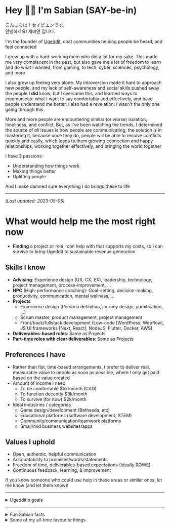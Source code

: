 # Hey 👋😀 I'm Sabian (SAY-be-in)
こんにちは！セイビエンです。  
안녕하세요! 세비앤 입니다.

I'm the founder of [Ugeddit](https://ugeddit.com/), chat communities helping people be heard, and feel connected
  
I grew up with a hard-working mom who did a lot for my sake. This made me very complacent in the past, but also gave me a lot of freedom to learn and do what I wanted, from gaming, to tech, cyber, sciences, psychology, and more

I also grew up feeling very alone. My introversion made it hard to approach new people, and my lack of self-awareness and social skills pushed away the people I **did** know, but I overcame this, and learned ways to communicate what I want to say comfortably and effectively, and have people understand me better. I also had a revelation: I wasn't the only one going through this

More and more people are encountering similar (or worse) isolation, loneliness, and conflict. But, as I've been watching the trends, I determined the source of *all* issues is how people are communicating; the solution is in mastering it, because once they do, people will be able to resolve conflicts quickly and easily, which leads to them growing connection and happy relationships, working together effectively, and bringing the world together

I have 3 passions:
- Understanding how things work
- Making things better
- Uplifting people

And I make damned sure everything I do brings these to life

---

*(Last updated: 2023-05-05)*

# What would help me the most right now
- **Finding** a project or role I can help with that supports my costs, so I can survive to bring Ugeddit to sustainable revenue generation
  
## Skills I know
- **Advising**: Experience design (UX, CX, EX), leadership, technology, project management, process-improvement, ...
- **HPC** (High-performance coaching): Goal-setting, decision-making, productivity, communication, mental wellness, ...
- **Projects**
  - Experience design (Persona definition, journey design, gamification, ...)
  - Scrum master, product management, project management
  - Front/back/fullstack development (Low-code [WordPress, Webflow], JS UI frameworks [Next, React], NodeJS, Flutter, Docker, AWS)
- **Deliverables-based roles**: Same as Projects
- **Part-time roles with clear deliverables**: Same as Projects

## Preferences I have
- Rather than flat, time-based arrangements, I prefer to deliver real, measurable value to people as soon as possible, where I only get paid based on the value created
- Amount of income I need
  - To be comfortable $5k/month (CAD)
  - To function decently $3k/month
  - To survive (for now) $2k/month
- Ideal industries / categories
  - Game design/development (Bethesda, etc)
  - Educational platforms (software development, STEM)
  - Community/communication/teamwork platforms
  - Small/mid business websites/apps

## Values I uphold
- Open, authentic, helpful communication
- Accountability to promises/words/statements
- Freedom of time, deliverables-based expectations (Ideally [ROWE](https://www.techtarget.com/whatis/definition/Results-Only-Work-Environment-ROWE))
- Continuous feedback, learning, & improvement

If you know someone who could use help in these areas or similar ones, let me know (and let them know)!

---

<details>

<summary>Ugeddit's goals</summary>

# What I'm currently doing with Ugeddit
- **Searching for** and reaching out to people who want to improve their social/people skills, relationships, or similar aspects, and asking if want to test our CNC skill tree, so they can see how well it works for them in their real-life situations, and share what happens
- **Being available for** people learning skill trees, so they can quickly become **Skill Masters** *(people who've reached lv3 for in least 1 skill tree)*, so they can get paid to give personalized support and guidance to newer learners
- **Iterating & improving** Ugeddit's first skill trees for **Social Skills** and **Relationship-building** *("Skill Trees" are specific outcomes and actions that people can use to objectively measure & master their real-world skills)*

# What would help Ugeddit the most right now
- **Meeting** more people who want to test our social skills mastery skill tree (CNC) and share their experience
  1. Seeing it for the first time
  1. Understanding its content
  1. Following its steps
  1. Evaluating the outcomes they got from using it
- **Having** someone level up their social skills using CNC to lv3, and becoming a Skill Teacher who gets paid to share their social skills knowledge with new learners
- **Getting to know** someone who enjoys engaging with people, hosting mini-events, challenges, etc who may want to chat about helping to grow Ugeddit's Discord community

If you know someone who may want to help with any of these, I'd be happy if you let them (and me) know!
  
</details>

---

<details>

  <summary>Fun Sabian facts</summary>

## I...
- Seem to improve at most things even without actively practising them
- Completed 230+ anime series/movies, which includes 4,541+ individual episodes. This does not include dropped series or series I forgot to track
- Watched 45+ movies, and 97+ TV shows, which includes 4,852+ individual episodes. Again, this does not include dropped series or series I forgot to track
- Have listened to probably every piece ever composed by Thomas Bergersen (Two Steps from Hell), Audiomachine, Eternal Eclipse, Jeremy Soule, and David Chappell
- In Shotokan Karate many years ago, went from white belt straight to blue belt (skipping green) in a single exam, earning the fittingly-coloured envy of my green-belted peers
- Experimented with various martial arts from Pankration, to Karate, Krav Maga, Taekwondo (TKD), Brazilian Juujutsu (BJJ), Arnis (FMA, Kali, Eskrima), Historical European Martial Arts (HEMA; medieval weapons), and many others. Overall, my favourites are BJJ and HEMA, but I enjoy them all
- Completely changed as a person at least two entire times since 2019, in terms of self-awareness, mindset, communication skills, business experience, physique, and more

</details>

<details>

  <summary>Some of my all-time favourite things</summary>

## Anime movies (that are unrelated to anime series)
- Mononoke Hime (Princess Mononoke)
- Kimi no Na wa (Your Name)
- Sen to Chihiro no Kamikakushi (Spirited Away)

## Anime series/worlds (including related movies)
- Toaru/Raildex
  - Toaru Majutsu no Index (A Certain Magical Index)
  - Toaru Kagaku no Railgun (A Certain Scientific Railgun)
  - Toaru Kagaku no Accelerator (A Certain Scientific Accelerator)
- Terra e (Towards the Terra; To Earth)
- Made in Abyss

## Movie series/worlds
- The Matrix
- Harry Potter
- Lord of the Rings

## TV series
- The Mentalist
- The Blacklist
- Mr Robot

## My Theme: A Place in the Stars - David Chappell

## Music (Orchestral)
- The Streets of Whiterun - TES V Skyrim Soundtrack - Jeremy Soule
- Victory - Two Steps from Hell
- Hymn of the High Seas - Antti Martikainen

## Music (Electronic)
- Illuminate - Duumu
- Funk Transmission - Uppermost
- Till It's Over - Tristam

## Music (lyrical, English)
- Heroes Fall - Hidden Citizens
- Hands Held High - Minutes To Midnight - Linkin Park
- The Search - NF

## Music (lyrical, non-English)
- 얼음들 - AKMU (Melted - Akdong Musician)
  - [MV with visual storytelling](https://youtu.be/sUCIzn0mRHc) (No lyrics necessary to understand)
  - [Lyrics](https://youtu.be/KjnMV28m4q8)
- 上白石萌音「懐かしい未来」(Nostalgic Future - Mone Kamishiraishi)
  - [MV with visual storytelling](https://youtu.be/7NHagtFrp6Y) (No lyrics necessary to understand)
  - [Lyrics](https://www.cevirce.com/lyrics/en/mone-kamishiraishi-懐かしい未来-japanese-lyrics-english-translations.html) (These were not easy to find)
- Om Tare Tu Tare Ture Soha - Ballad from Tibet
  - [Song clip from movie](https://youtu.be/ayGQoJdRcdQ)
  - [Movie](https://youtu.be/KjR-wHtUlRM)
- Wolf Totem - The HU

## Videogame stories/worlds
- Final Fantasy X
- Mass Effect
- The Elder Scrolls

## Bonus
- [Final Fantasy X Ending](https://youtu.be/bRWkniXDC_4)
- [Astartes animations](https://youtu.be/DVXEYksoE6c)
- [The Great Dictator Speech - Charlie Chaplin + Time - Hans Zimmer](https://youtu.be/w8HdOHrc3OQ)

</details>

<!--
**SabianF/SabianF** is a ✨ _special_ ✨ repository because its `README.md` (this file) appears on your GitHub profile.

Here are some ideas to get you started:

- 🔭 I’m currently working on ...
- 🌱 I’m currently learning ...
- 👯 I’m looking to collaborate on ...
- 🤔 I’m looking for help with ...
- 💬 Ask me about ...
- 📫 How to reach me: ...
- 😄 Pronouns: ...
- ⚡ Fun fact: ...
-->
